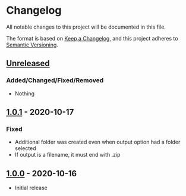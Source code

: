 # Changelog
All notable changes to this project will be documented in this file.

The format is based on [Keep a Changelog](https://keepachangelog.com/en/1.0.0/),
and this project adheres to [Semantic Versioning](https://semver.org/spec/v2.0.0.html).

## [Unreleased]  
### Added/Changed/Fixed/Removed  
- Nothing  

## [1.0.1] - 2020-10-17  
### Fixed  
- Additional folder was created even when output option had a folder selected
- If output is a filename, it must end with .zip  

## [1.0.0] - 2020-10-16  
- Initial release  

[Unreleased]: https://github.com/diegozanon/get-github-code/compare/v1.0.1...HEAD  
[1.0.1]: https://github.com/diegozanon/get-github-code/releases/tag/v1.0.1  
[1.0.0]: https://github.com/diegozanon/get-github-code/releases/tag/v1.0.0  